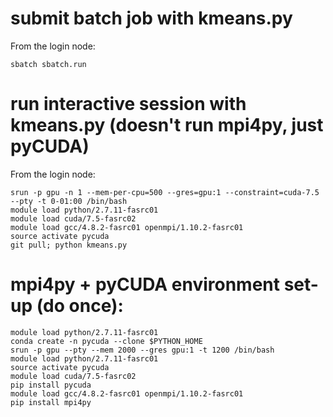 # submit batch job with kmeans.py

From the login node: 
```
sbatch sbatch.run
```

# run interactive session with kmeans.py (doesn't run mpi4py, just pyCUDA)

From the login node:
```
srun -p gpu -n 1 --mem-per-cpu=500 --gres=gpu:1 --constraint=cuda-7.5 --pty -t 0-01:00 /bin/bash
module load python/2.7.11-fasrc01
module load cuda/7.5-fasrc02
module load gcc/4.8.2-fasrc01 openmpi/1.10.2-fasrc01
source activate pycuda
git pull; python kmeans.py
```

# mpi4py + pyCUDA environment set-up (do once): 
```
module load python/2.7.11-fasrc01
conda create -n pycuda --clone $PYTHON_HOME
srun -p gpu --pty --mem 2000 --gres gpu:1 -t 1200 /bin/bash
module load python/2.7.11-fasrc01
source activate pycuda
module load cuda/7.5-fasrc02
pip install pycuda
module load gcc/4.8.2-fasrc01 openmpi/1.10.2-fasrc01
pip install mpi4py
```
